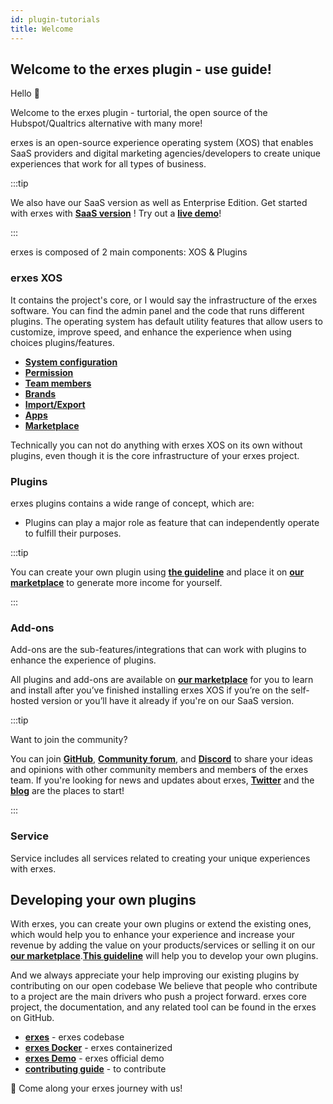 ```yaml
---
id: plugin-tutorials
title: Welcome
---
```


## Welcome to the erxes plugin - use guide!


Hello 👋

Welcome to the erxes plugin - turtorial, the open source of the Hubspot/Qualtrics alternative with many more!

erxes is an open-source experience operating system (XOS) that enables SaaS providers and digital marketing agencies/developers to create unique experiences that work for all types of business. 

:::tip

We also have our SaaS version as well as Enterprise Edition.
Get started with erxes with <a href="https://erxes.io/signup-with-magiclink" >**SaaS version**</a> ! Try out a <a href="https://xosdemo.erxes.io/" target="_blank">**live demo**</a>!

:::

erxes is composed of 2 main components: XOS & Plugins


### erxes XOS


It contains the project's core, or I would say the infrastructure of the erxes software. You can find the admin panel and the code that runs different plugins. The operating system has default utility features that allow users to customize, improve speed, and enhance the experience when using choices plugins/features. 

- **<a href="https://docs.erxes.io/docs/plugin-tutorials/xos-features/systemconfig">System configuration</a>**
- **<a href="https://docs.erxes.io/docs/plugin-tutorials/xos-features/permission">Permission</a>**
- **<a href="https://docs.erxes.io/docs/plugin-tutorials/xos-features/teammembers">Team members</a>**
- **<a href="https://docs.erxes.io/docs/plugin-tutorials/xos-features/brands">Brands</a>**
- **<a href="https://docs.erxes.io/docs/plugin-tutorials/xos-features/importexport">Import/Export</a>**
- **<a href="https://docs.erxes.io/docs/plugin-tutorials/xos-features/apps">Apps</a>**
- **<a href="https://docs.erxes.io/docs/plugin-tutorials/xos-features/marketplace">Marketplace</a>**

Technically you can not do anything with erxes XOS on its own without plugins, even though it is the core infrastructure of your erxes project. 


### Plugins


erxes plugins contains a wide range of concept, which are:


- Plugins can play a major role as feature that can independently operate to fulfill their purposes. 

:::tip

You can create your own plugin using <a href="https://docs.erxes.io/docs/developer/developing-plugins">**the guideline**</a> and place it on <a href="https://erxes.io/marketplace">**our marketplace**</a> to generate more income for yourself. 

:::


### Add-ons


Add-ons are the sub-features/integrations that can work with plugins to enhance the experience of plugins.


All plugins and add-ons are available on <a href="https://erxes.io/marketplace">**our marketplace**</a> for you to learn and install after you’ve finished installing erxes XOS if you’re on the self-hosted version or you’ll have it already if you're on our SaaS version. 

:::tip

Want to join the community?

You can join <a href="https://github.com/erxes/erxes" target="_blank">**GitHub**</a>, <a href="https://github.com/erxes/erxes/discussions" >**Community forum**</a>, and <a href="https://discord.com/invite/aaGzy3gQK5" >**Discord**</a> to share your ideas and opinions with other community members and members of the erxes team. If you're looking for news and updates about erxes, <a href="https://twitter.com/erxesHQ" target="_blank">**Twitter**</a> and the <a href="https://erxes.io/blog" target="_blank">**blog**</a> are the places to start!

:::

### Service

Service includes all services related to creating your unique experiences with erxes.


## Developing your own plugins


With erxes, you can create your own plugins or extend the existing ones, which would help you to enhance your experience and increase your revenue by adding the value on your products/services or selling it on our **<a href="https://erxes.io/marketplace" target="_blank">our marketplace</a>**.<a href="https://docs.erxes.io/docs/developer/developing-plugins">**This guideline**</a> will help you to develop your own plugins. 

And we always appreciate your help improving our existing plugins by contributing on our open codebase  We believe that people who contribute to a project are the main drivers who push a project forward. erxes core project, the documentation, and any related tool can be found in the erxes on GitHub.

- **<a href="https://github.com/erxes/erxes" target="_blank">erxes</a>** - erxes codebase
- **<a href="https://docs.erxes.io/docs/developer/ubuntu" target="_blank">erxes Docker</a>** - erxes containerized
- **<a href="https://xosdemo.erxes.io/" target="_blank">erxes Demo</a>** - erxes official demo
- **<a href="https://docs.erxes.io/docs/contribute/overview" target="_blank">contributing guide</a>** - to contribute


🤗 Come along your erxes journey with us!
